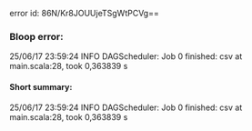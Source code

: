 error id: 86N/Kr8JOUUjeTSgWtPCVg==
### Bloop error:

25/06/17 23:59:24 INFO DAGScheduler: Job 0 finished: csv at main.scala:28, took 0,363839 s
#### Short summary: 

25/06/17 23:59:24 INFO DAGScheduler: Job 0 finished: csv at main.scala:28, took 0,363839 s